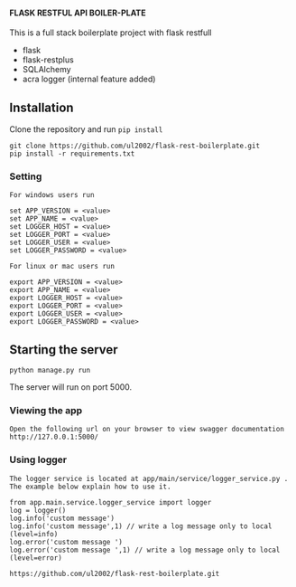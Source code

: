 #### FLASK RESTFUL API BOILER-PLATE 

This is a full stack boilerplate project with flask restfull 

+ flask
+ flask-restplus
+ SQLAlchemy
+ acra logger (internal feature added)

## Installation

Clone the repository and run `pip install`

```
git clone https://github.com/ul2002/flask-rest-boilerplate.git
pip install -r requirements.txt

```


### Setting ###

    For windows users run 

    set APP_VERSION = <value>
    set APP_NAME = <value>
    set LOGGER_HOST = <value>
    set LOGGER_PORT = <value>
    set LOGGER_USER = <value>
    set LOGGER_PASSWORD = <value>

    For linux or mac users run 

    export APP_VERSION = <value>
    export APP_NAME = <value>
    export LOGGER_HOST = <value>
    export LOGGER_PORT = <value>
    export LOGGER_USER = <value>
    export LOGGER_PASSWORD = <value>


## Starting the server

```
python manage.py run
```

The server will run on port 5000. 

### Viewing the app ###

    Open the following url on your browser to view swagger documentation
    http://127.0.0.1:5000/

### Using logger ####

    The logger service is located at app/main/service/logger_service.py .
    The example below explain how to use it.

    from app.main.service.logger_service import logger
    log = logger()
    log.info('custom message')
    log.info('custom message',1) // write a log message only to local (level=info)
    log.error('custom message ')
    log.error('custom message ',1) // write a log message only to local (level=error)

```
https://github.com/ul2002/flask-rest-boilerplate.git
```
